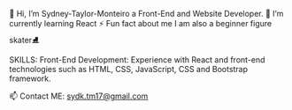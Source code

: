 👋 Hi, I’m Sydney-Taylor-Monteiro a Front-End and Website Developer.
🌱 I’m currently learning React
⚡ Fun fact about me I am also a beginner figure skater⛸️
  
SKILLS:
Front-End Development: Experience with React and front-end technologies such as HTML, CSS, JavaScript, CSS and Bootstrap framework.
  
📫 Contact ME:
sydk.tm17@gmail.com
